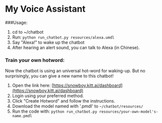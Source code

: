# My Voice Assistant  

###Usage: 
1. cd to ~/chatbot
2. Run: `python run_chatbot.py resources/alexa.umdl`
3. Say "Alexa!" to wake up the chatbot
4. After hearing an alert sound, you can talk to Alexa (in Chinese). 

### Train your own hotword:

Now the chatbot is using an universal hot-word for waking-up. But no surprisingly, you can give a new name to this chatbot!

1. Open the link here: [https://snowboy.kitt.ai/dashboard](https://snowboy.kitt.ai/dashboard)
2. Login using your preferred method. 
3. Click "Create Hotword" and follow the instructions.
4. Download the model named with '.pmdl' to `~/chatbot/resources/`
5. Run the code with: `python run_chatbot.py resources/your-own-model's-name.pmdl`

